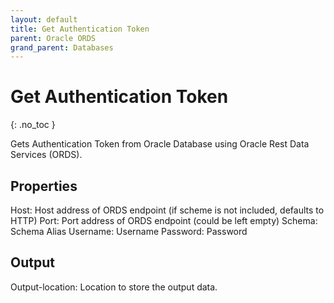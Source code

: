 ```yaml
---
layout: default
title: Get Authentication Token
parent: Oracle ORDS
grand_parent: Databases
---
```


# Get Authentication Token
{: .no_toc }

Gets Authentication Token from Oracle Database using Oracle Rest Data Services (ORDS).

## Properties
Host: Host address of ORDS endpoint (if scheme is not included, defaults to HTTP)
Port: Port address of ORDS endpoint (could be left empty)
Schema: Schema Alias
Username: Username
Password: Password

## Output
Output-location: Location to store the output data.
